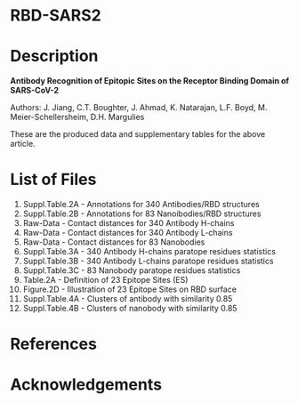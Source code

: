 # RBD-SARS2

# Description

**Antibody Recognition of Epitopic Sites on the Receptor Binding Domain of SARS-CoV-2**

Authors: J. Jiang, C.T. Boughter, J. Ahmad, K. Natarajan, L.F. Boyd, M. Meier-Schellersheim, D.H. Margulies


These are the produced data and supplementary tables for the above article.

# List of Files

01.	Suppl.Table.2A - Annotations for 340 Antibodies/RBD structures
02.	Suppl.Table.2B - Annotations for 83 Nanoibodies/RBD structures
03.	Raw-Data - Contact distances for 340 Antibody H-chains
03.	Raw-Data - Contact distances for 340 Antibody L-chains
04.	Raw-Data - Contact distances for 83 Nanobodies
05. Suppl.Table.3A - 340 Antibody H-chains paratope residues statistics
05. Suppl.Table.3B - 340 Antibody L-chains paratope residues statistics
06. Suppl.Table.3C - 83 Nanobody paratope residues statistics
07. Table.2A - Definition of 23 Epitope Sites (ES)
08. Figure.2D - Illustration of 23 Epitope Sites on RBD surface
09. Suppl.Table.4A - Clusters of antibody with similarity 0.85
10. Suppl.Table.4B - Clusters of nanobody with similarity 0.85



# References


# Acknowledgements
